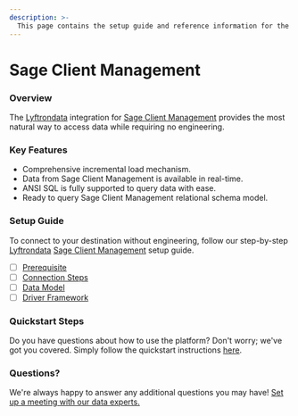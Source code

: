 ```yaml
---
description: >-
  This page contains the setup guide and reference information for the Sage Client Management source connector.
---
```


# Sage Client Management

### Overview

The [Lyftrondata](https://www.lyftrondata.com/) integration for [Sage Client Management](None) provides the most natural way to access data while requiring no engineering.

### Key Features

* Comprehensive incremental load mechanism.
* Data from Sage Client Management is available in real-time.&#x20;
* ANSI SQL is fully supported to query data with ease.
* Ready to query Sage Client Management relational schema model.

### Setup Guide

To connect to your destination without engineering, follow our step-by-step [Lyftrondata](https://www.lyftrondata.com/)  [Sage Client Management](None) setup guide.

* [ ] [Prerequisite](prerequisite.md)
* [ ] [Connection Steps](connection-steps.md)
* [ ] [Data Model](data-model/erd.md)
* [ ] [Driver Framework](driver-framework/)

### Quickstart Steps

Do you have questions about how to use the platform? Don't worry; we've got you covered. Simply follow the quickstart instructions [here](../README.md).

### Questions? <a href="#questions" id="questions"></a>

We're always happy to answer any additional questions you may have! [Set up a meeting with our data experts.](https://www.lyftrondata.com/book-a-meeting/)

